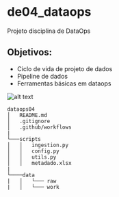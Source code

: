# de04_dataops

Projeto disciplina de DataOps

## **Objetivos**:
- Ciclo de vida de projeto de dados
- Pipeline de dados
- Ferramentas básicas em dataops


![alt text](imgs/aula02.jpg)

```
dataops04
│   README.md
│   .gitignore 
│   .github/workflows
|
└───scripts
│   │   ingestion.py
│   │   config.py
│   │   utils.py
│   │   metadado.xlsx
|
└────data
|   │   └─── raw
|   │   └─── work
```

